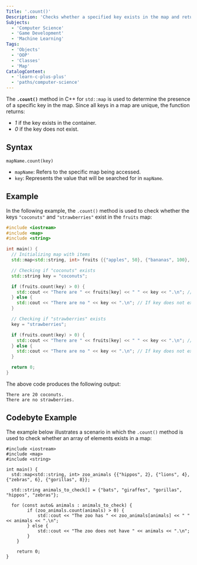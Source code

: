 ```yaml
---
Title: '.count()'
Description: 'Checks whether a specified key exists in the map and returns the number of occurrences'
Subjects:
  - 'Computer Science'
  - 'Game Development'
  - 'Machine Learning'
Tags:
  - 'Objects'
  - 'OOP'
  - 'Classes'
  - 'Map'
CatalogContent:
  - 'learn-c-plus-plus'
  - 'paths/computer-science'
---
```


The **`.count()`** method in C++ for `std::map` is used to determine the presence of a specific key in the map. Since all keys in a map are unique, the function returns:

- _1_ if the key exists in the container.
- _0_ if the key does not exist.

## Syntax

```pseudo
mapName.count(key)
```

- `mapName`: Refers to the specific map being accessed.
- `key`: Represents the value that will be searched for in `mapName`.

## Example

In the following example, the `.count()` method is used to check whether the keys `"coconuts"` and `"strawberries"` exist in the `fruits` map:

```cpp
#include <iostream>
#include <map>
#include <string>

int main() {
  // Initializing map with items
  std::map<std::string, int> fruits {{"apples", 50}, {"bananas", 100}, {"coconuts", 20}, {"dates", 500}};

  // Checking if "coconuts" exists
  std::string key = "coconuts";

  if (fruits.count(key) > 0) {
    std::cout << "There are " << fruits[key] << " " << key << ".\n"; // If key exists, print the count
  } else {
    std::cout << "There are no " << key << ".\n"; // If key does not exist, print a message
  }

  // Checking if "strawberries" exists
  key = "strawberries";

  if (fruits.count(key) > 0) {
    std::cout << "There are " << fruits[key] << " " << key << ".\n"; // If key exists, print the count
  } else {
    std::cout << "There are no " << key << ".\n"; // If key does not exist, print a message
  }

  return 0;
}
```

The above code produces the following output:

```shell
There are 20 coconuts.
There are no strawberries.
```

## Codebyte Example

The example below illustrates a scenario in which the `.count()` method is used to check whether an array of elements exists in a map:

```codebyte/cpp
#include <iostream>
#include <map>
#include <string>

int main() {
  std::map<std::string, int> zoo_animals {{"hippos", 2}, {"lions", 4},  {"zebras", 6}, {"gorillas", 8}};

  std::string animals_to_check[] = {"bats", "giraffes", "gorillas", "hippos", "zebras"};

  for (const auto& animals : animals_to_check) {
        if (zoo_animals.count(animals) > 0) {
            std::cout << "The zoo has " << zoo_animals[animals] << " " << animals << ".\n";
        } else {
            std::cout << "The zoo does not have " << animals << ".\n";
        }
    }

    return 0;
}
```
